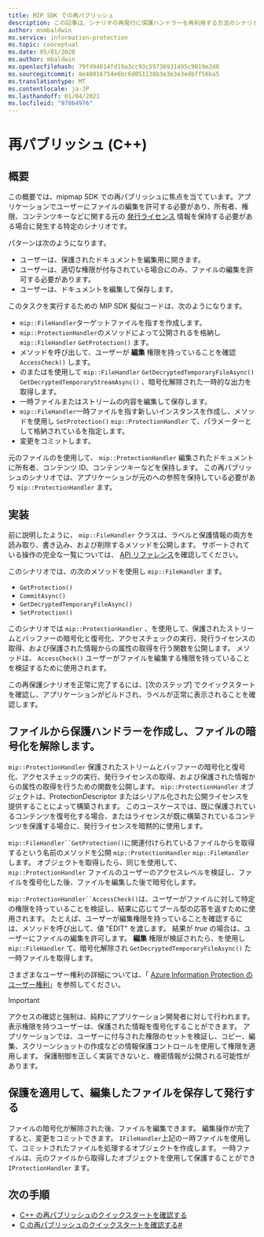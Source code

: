 ```yaml
---
title: MIP SDK での再パブリッシュ
description: この記事は、シナリオの再発行に保護ハンドラーを再利用する方法のシナリオを理解するうえで役立ちます。
author: msmbaldwin
ms.service: information-protection
ms.topic: conceptual
ms.date: 05/01/2020
ms.author: mbaldwin
ms.openlocfilehash: 79fd94614fd19a3cc93c59736931495c9019e2d8
ms.sourcegitcommit: 8e48016754e6bc6d051138b3e3e3e3edbff56ba5
ms.translationtype: MT
ms.contentlocale: ja-JP
ms.lasthandoff: 01/04/2021
ms.locfileid: "97864976"
---
```

# <a name="republishing-c"></a>再パブリッシュ (C++)

## <a name="overview"></a>概要

この概要では、mipmap SDK での再パブリッシュに焦点を当てています。アプリケーションでユーザーにファイルの編集を許可する必要があり、所有者、権限、コンテンツキーなどに関する元の [発行ライセンス](https://techcommunity.microsoft.com/t5/enterprise-mobility-security/licenses-and-certificates-and-how-ad-rms-protects-and-consumes/ba-p/247309) 情報を保持する必要がある場合に発生する特定のシナリオです。

パターンは次のようになります。

- ユーザーは、保護されたドキュメントを編集用に開きます。
- ユーザーは、適切な権限が付与されている場合にのみ、ファイルの編集を許可する必要があります。
- ユーザーは、ドキュメントを編集して保存します。

このタスクを実行するための MIP SDK 擬似コードは、次のようになります。

- `mip::FileHandler`ターゲットファイルを指すを作成します。
- `mip::ProtectionHandler`のメソッドによって公開されるを格納し `mip::FileHandler` `GetProtection()` ます。
- メソッドを呼び出して、ユーザーが **編集** 権限を持っていることを確認 `AccessCheck()` します。
- のまたはを使用して `mip::FileHandler` `GetDecryptedTemporaryFileAsync()` `GetDecryptedTemporaryStreamAsync()` 、暗号化解除された一時的な出力を取得します。
- 一時ファイルまたはストリームの内容を編集して保存します。
- `mip::FileHandler`一時ファイルを指す新しいインスタンスを作成し、メソッドを使用し `SetProtection()` `mip::ProtectionHandler` て、パラメーターとして格納されているを指定します。
- 変更をコミットします。

元のファイルのを使用して、 `mip::ProtectionHandler` 編集されたドキュメントに所有者、コンテンツ ID、コンテンツキーなどを保持します。 この再パブリッシュのシナリオでは、アプリケーションが元のへの参照を保持している必要があり `mip::ProtectionHandler` ます。

## <a name="implementation"></a>実装

前に説明したように、 `mip::FileHandler` クラスは、ラベルと保護情報の両方を読み取り、書き込み、および削除するメソッドを公開します。 サポートされている操作の完全な一覧については、 [API リファレンス](./reference/class_mip_filehandler.md#summary)を確認してください。

このシナリオでは、の次のメソッドを使用し `mip::FileHandler` ます。

- `GetProtection()`
- `CommitAsync()`
- `GetDecryptedTemporaryFileAsync()`
- `SetProtection()`

このシナリオでは `mip::ProtectionHandler` 、を使用して、保護されたストリームとバッファーの暗号化と復号化、アクセスチェックの実行、発行ライセンスの取得、および保護された情報からの属性の取得を行う関数を公開します。 メソッドは、 `AccessCheck()` ユーザーがファイルを編集する権限を持っていることを検証するために使用されます。

この再保護シナリオを正常に完了するには、[次のステップ] でクイックスタートを確認し、アプリケーションがビルドされ、ラベルが正常に表示されることを確認します。

## <a name="create-a-protection-handler-from-the-file-and-decrypt-the-file"></a>ファイルから保護ハンドラーを作成し、ファイルの暗号化を解除します。

`mip::ProtectionHandler` 保護されたストリームとバッファーの暗号化と復号化、アクセスチェックの実行、発行ライセンスの取得、および保護された情報からの属性の取得を行うための関数を公開します。 `mip::ProtectionHandler` オブジェクトは、ProtectionDescriptor またはシリアル化された公開ライセンスを提供することによって構築されます。 このユースケースでは、既に保護されているコンテンツを復号化する場合、またはライセンスが既に構築されているコンテンツを保護する場合に、発行ライセンスを暗黙的に使用します。

`mip::FileHandler``GetProtection()`に関連付けられているファイルからを取得するという名前のメソッドを公開 `mip::ProtectionHandler` `mip::FileHandler` します。 オブジェクトを取得したら、同じを使用して、 `mip::ProtectionHandler` ファイルのユーザーのアクセスレベルを検証し、ファイルを復号化した後、ファイルを編集した後で暗号化します。

`mip::ProtectionHandler``AccessCheck()`は、ユーザーがファイルに対して特定の権限を持っていることを検証し、結果に応じてブール型の応答を返すために使用されます。 たとえば、ユーザーが編集権限を持っていることを確認するには、メソッドを呼び出して、値 "EDIT" を渡します。 結果が *true* の場合は、ユーザーにファイルの編集を許可します。 **編集** 権限が検証されたら、を使用し `mip::FileHandler` て、暗号化解除され `GetDecryptedTemporaryFileAsync()` た一時ファイルを取得します。

さまざまなユーザー権利の詳細については、「 [Azure Information Protection のユーザー権利](/azure/information-protection/configure-usage-rights)」を参照してください。

 > [!IMPORTANT]
 > アクセスの確認と強制は、純粋にアプリケーション開発者に対して行われます。 表示権限を持つユーザーは、保護された情報を復号化することができます。 アプリケーションでは、ユーザーに付与された権限のセットを検証し、コピー、編集、スクリーンショットの作成などの情報保護コントロールを使用して権限を適用します。 保護制御を正しく実装できないと、機密情報が公開される可能性があります。

## <a name="save-and-publish-the-edited-file-by-applying-protection"></a>保護を適用して、編集したファイルを保存して発行する

ファイルの暗号化が解除された後、ファイルを編集できます。 編集操作が完了すると、変更をコミットできます。 `IFileHandler`上記の一時ファイルを使用して、コミットされたファイルを処理するオブジェクトを作成します。 一時ファイルは、元のファイルから取得したオブジェクトを使用して保護することができ `IProtectionHandler` ます。

## <a name="next-steps"></a>次の手順

- [C++ の再パブリッシュのクイックスタートを確認する](quick-file-republishing-cpp.md)
- [C の再パブリッシュのクイックスタートを確認する#](quick-file-republishing-csharp.md)